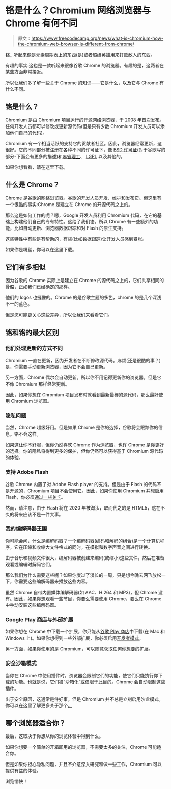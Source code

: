 # 铬是什么？Chromium 网络浏览器与 Chrome 有何不同

> 原文：<https://www.freecodecamp.org/news/what-is-chromium-how-the-chromium-web-browser-is-different-from-chrome/>

铬...听起来像是元素周期表上的东西([是](https://en.wikipedia.org/wiki/Chromium))或者超级英雄用来打败敌人的东西。

有趣的事实:这也是一款听起来很像谷歌 Chrome 的浏览器。有趣的是，这两者在某些方面非常接近。

所以让我们多了解一些关于 Chrome 的知识——它是什么，以及它与 Chrome 有什么不同。

## 铬是什么？

Chromium 是由 Chromium 项目运行的开源网络浏览器，于 2008 年首次发布。任何开发人员都可以修改或更新源代码(但是只有少数 Chromium 开发人员可以添加他们自己的代码)。

Chromium 有一个相当活跃的支持它的贡献者社区。因此，浏览器经常更新，这很好。它的不同部分被注册在各种不同的许可证下，像 [BSD 许可证](https://en.wikipedia.org/wiki/BSD_licenses)(对于谷歌写的部分-下面会有更多的描述)和[麻省理工](https://en.wikipedia.org/wiki/MIT_License)、 [LGPL](https://en.wikipedia.org/wiki/GNU_Lesser_General_Public_License) 以及其他的。

如果你想看看，请在这里下载。

## 什么是 Chrome？

Chrome 是谷歌的网络浏览器。谷歌的开发人员开发、维护和发布它。但这里有一个很酷的事实:Chrome 是建立在 Chrome 的开源代码之上的。

那么这是如何工作的呢？嗯，Google 开发人员利用 Chromium 代码，在它的基础上构建他们自己的专有特性。这给了我们铬。所以 Chrome 有一些额外的功能，比如自动更新、浏览器数据跟踪和对 Flash 的原生支持。

这些特性中有些是有帮助的，有些(比如数据跟踪)让开发人员感到紧张。

如果你是粉丝，你可以在这里下载。

## 它们有多相似

因为谷歌的 Chrome 实际上是建立在 Chrome 的源代码之上的，它们共享相同的骨骼，正如我们已经确定的那样。

他们的 logos 也挺像的。Chrome 的是谷歌主题的多色，chrome 的是几个深浅不一的蓝色。

但是您可能更关心这些差异，所以让我们来看看它们。

## 铬和铬的最大区别

### 他们处理更新的方式不同

Chromium 一直在更新，因为开发者在不断修改源代码。麻烦(还是很酷的事？)是，你需要手动更新浏览器，因为它不会自己更新。

另一方面，Chrome 偶尔会自动更新。所以你不用记得更新你的浏览器。但是它不像 Chromium 那样经常更新。

因此，如果你想在 Chromium 项目发布时就看到最新最棒的源代码，那么最好使用 Chromium 浏览器。

### 隐私问题

当然，Chrome 超级好用。但是如果 Chrome 是你的选择，谷歌将会跟踪你的信息。铬不会这样。

如果这让你不舒服，但你仍然喜欢 Chrome 作为浏览器，也许 Chrome 是你更好的选择。你的隐私将得到更多的保护，但你仍然可以获得基于 Chromium 源代码的体验。

### 支持 Adobe Flash

谷歌 Chrome 内置了对 Adobe Flash player 的支持。但是由于 Flash 的代码不是开源的，Chromium 项目不会使用它。因此，如果你使用 Chromium 并想启用 Flash，你必须[通过一些关卡](https://helpx.adobe.com/flash-player/kb/flash-player-chromium.html)。

然而，请注意，由于 Flash 将在 2020 年被淘汰，取而代之的是 HTML5，这在不久的将来应该不是一件大事。

### 我的编解码器王国

你可能会问，什么是编解码器？一个[编解码器](https://en.wikipedia.org/wiki/Codec)(编码和解码的组合)是一个计算机程序，它在压缩和收缩大文件格式的同时，在模拟和数字声音之间进行转换。

由于音乐和视频文件很大，编解码器被创建来编码(或缩小)这些文件，然后在准备观看或编辑时解码它们。

那么我们为什么需要这些呢？如果你度过了漫长的一周，只是想今晚去网飞放松一下，你需要这些编解码器来播放这些内容。

虽然 Chrome 自带内置媒体编解码器(如 AAC、H.264 和 MP3)，但 Chrome 没有。因此，如果你想观看一些节目，你要么需要使用 Chrome，要么在 Chrome 中手动安装这些编解码器。

### Google Play 商店与外部扩展

如果你想在 Chrome 中下载一个扩展，你只能从[谷歌 Play 商店](https://play.google.com/store?utm_source=na_Med&utm_medium=hasem&utm_content=Mar0519&utm_campaign=Evergreen&pcampaignid=MKT-DR-na-us-1000189-Med-hasem-py-Evergreen-Mar0519-Text_Search_BKWS-id_100566_%7cEXA%7cONSEM_kwid_43700023142506782&gclid=EAIaIQobChMI-u3I97zx5AIVkcVkCh2ZTAAkEAAYASAAEgKTvPD_BwE&gclsrc=aw.ds)中下载(在 Mac 和 Windows 上)。如果你想得到一些外部扩展，你必须启用[开发者模式](https://developer.chrome.com/extensions/faq)。

另一方面，如果你使用的是 Chromium，可以随意获取任何你想要的扩展。

### 安全沙箱模式

当你在 Chrome 中使用插件时，浏览器会限制它们的功能，使它们只能执行你下载的功能。也就是说，它们被“沙箱化”或仅限于此目的。Chrome 会自动限制这些插件。

出于安全原因，这通常是件好事。但是 Chromium 并不总是立刻启用沙盒模式。你可以在这里了解更多关于那个[。](https://chromium.googlesource.com/chromium/src/+/master/docs/design/sandbox_faq.md)

## 哪个浏览器适合你？

最后，这取决于你想从你的浏览体验中得到什么。

如果你想要一个简单的开箱即用的浏览器，不需要太多的关注，Chrome 可能适合你。

但是如果你担心隐私问题，并且不介意深入研究和做一些工作，Chromium 可以提供有益的体验。

浏览愉快！